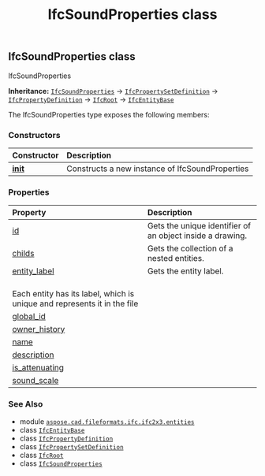 ﻿---
title: IfcSoundProperties class
second_title: Aspose.CAD for Python via .NET API References
description: 
type: docs
weight: 5200
url: /python-net/aspose.cad.fileformats.ifc.ifc2x3.entities/ifcsoundproperties/
is_root: false
---

## IfcSoundProperties class

IfcSoundProperties



**Inheritance:** [`IfcSoundProperties`](/cad/python-net/aspose.cad.fileformats.ifc.ifc2x3.entities/ifcsoundproperties) → 
[`IfcPropertySetDefinition`](/cad/python-net/aspose.cad.fileformats.ifc.ifc2x3.entities/ifcpropertysetdefinition) → 
[`IfcPropertyDefinition`](/cad/python-net/aspose.cad.fileformats.ifc.ifc2x3.entities/ifcpropertydefinition) → 
[`IfcRoot`](/cad/python-net/aspose.cad.fileformats.ifc.ifc2x3.entities/ifcroot) → 
[`IfcEntityBase`](/cad/python-net/aspose.cad.fileformats.ifc/ifcentitybase)



The IfcSoundProperties type exposes the following members:

### Constructors
| Constructor | Description |
| :- | :- |
| [__init__](/cad/python-net/aspose.cad.fileformats.ifc.ifc2x3.entities/ifcsoundproperties/__init__/#) | Constructs a new instance of IfcSoundProperties |


### Properties
| Property | Description |
| :- | :- |
| [id](/cad/python-net/aspose.cad.fileformats.ifc.ifc2x3.entities/ifcsoundproperties/id) | Gets the unique identifier of an object inside a drawing. |
| [childs](/cad/python-net/aspose.cad.fileformats.ifc.ifc2x3.entities/ifcsoundproperties/childs) | Gets the collection of a nested entities. |
| [entity_label](/cad/python-net/aspose.cad.fileformats.ifc.ifc2x3.entities/ifcsoundproperties/entity_label) | Gets the entity label.<br/>Each entity has its label, which is unique and represents it in the file |
| [global_id](/cad/python-net/aspose.cad.fileformats.ifc.ifc2x3.entities/ifcsoundproperties/global_id) |  |
| [owner_history](/cad/python-net/aspose.cad.fileformats.ifc.ifc2x3.entities/ifcsoundproperties/owner_history) |  |
| [name](/cad/python-net/aspose.cad.fileformats.ifc.ifc2x3.entities/ifcsoundproperties/name) |  |
| [description](/cad/python-net/aspose.cad.fileformats.ifc.ifc2x3.entities/ifcsoundproperties/description) |  |
| [is_attenuating](/cad/python-net/aspose.cad.fileformats.ifc.ifc2x3.entities/ifcsoundproperties/is_attenuating) |  |
| [sound_scale](/cad/python-net/aspose.cad.fileformats.ifc.ifc2x3.entities/ifcsoundproperties/sound_scale) |  |



### See Also
* module [`aspose.cad.fileformats.ifc.ifc2x3.entities`](..)
* class [`IfcEntityBase`](/cad/python-net/aspose.cad.fileformats.ifc/ifcentitybase)
* class [`IfcPropertyDefinition`](/cad/python-net/aspose.cad.fileformats.ifc.ifc2x3.entities/ifcpropertydefinition)
* class [`IfcPropertySetDefinition`](/cad/python-net/aspose.cad.fileformats.ifc.ifc2x3.entities/ifcpropertysetdefinition)
* class [`IfcRoot`](/cad/python-net/aspose.cad.fileformats.ifc.ifc2x3.entities/ifcroot)
* class [`IfcSoundProperties`](/cad/python-net/aspose.cad.fileformats.ifc.ifc2x3.entities/ifcsoundproperties)
